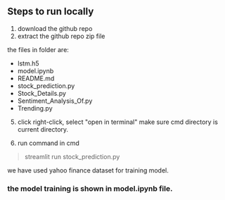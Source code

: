 
## Steps to run locally
1. download the github repo
2. extract the github repo zip file

the files in folder are:
* lstm.h5
* model.ipynb
* README.md
* stock_prediction.py
* Stock_Details.py
* Sentiment_Analysis_Of.py
* Trending.py

5. click right-click, select "open in terminal"
make sure cmd directory is current directory.

6. run command in cmd
> streamlit run stock_prediction.py

we have used yahoo finance dataset for training model.

### the model training is shown in model.ipynb file.

